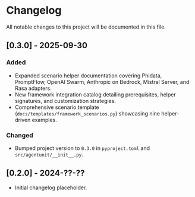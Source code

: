 # Changelog

All notable changes to this project will be documented in this file.

## [0.3.0] - 2025-09-30

### Added
- Expanded scenario helper documentation covering Phidata, PromptFlow, OpenAI Swarm, Anthropic on Bedrock, Mistral Server, and Rasa adapters.
- New framework integration catalog detailing prerequisites, helper signatures, and customization strategies.
- Comprehensive scenario template (`docs/templates/framework_scenarios.py`) showcasing nine helper-driven examples.

### Changed
- Bumped project version to `0.3.0` in `pyproject.toml` and `src/agentunit/__init__.py`.

## [0.2.0] - 2024-??-??

- Initial changelog placeholder.
